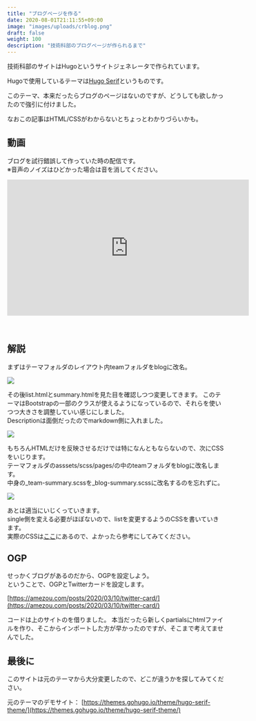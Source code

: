 ```yaml
---
title: "ブログページを作る"
date: 2020-08-01T21:11:55+09:00
image: "images/uploads/crblog.png"
draft: false
weight: 100
description: "技術科部のブログページが作られるまで"
---
```


技術科部のサイトはHugoというサイトジェネレータで作られています。

Hugoで使用しているテーマは[Hugo Serif](https://github.com/jugglerx/hugo-serif-theme)というものです。

このテーマ、本来だったらブログのページはないのですが、どうしても欲しかったので強引に付けました。

なおこの記事はHTML/CSSがわからないとちょっとわかりづらいかも。

## 動画

ブログを試行錯誤して作っていた時の配信です。  
※音声のノイズはひどかった場合は音を消してください。

<iframe width="560" height="315" src="https://www.youtube.com/embed/ofOAAZil75U" frameborder="0" allow="accelerometer; autoplay; encrypted-media; gyroscope; picture-in-picture" allowfullscreen></iframe>  

&nbsp;

## 解説

まずはテーマフォルダのレイアウト内teamフォルダをblogに改名。

![](/images/crblog/1.png)

その後list.htmlとsummary.htmlを見た目を確認しつつ変更してきます。
このテーマはBootstrapの一部のクラスが使えるようになっているので、それらを使いつつ大きさを調整していい感じにしました。  
Descriptionは面倒だったのでmarkdown側に入れました。

![](/images/crblog/2.png)

もちろんHTMLだけを反映させるだけでは特になんともならないので、次にCSSをいじります。  
テーマフォルダのasssets/scss/pages/の中のteamフォルダをblogに改名します。  
中身の_team-summary.scssを_blog-summary.scssに改名するのを忘れずに。  

![](/images/crblog/3.png)

あとは適当にいじくっていきます。  
single側を変える必要がほぼないので、listを変更するようのCSSを書いていきます。  
実際のCSSは[ここ](https://github.com/unls/techhugo/blob/master/themes/hugo-serif-theme/assets/scss/pages/blog/_blog-summary.scss)にあるので、よかったら参考にしてみてください。

## OGP

せっかくブログがあるのだから、OGPを設定しよう。  
ということで、OGPとTwitterカードを設定します。  

[https://amezou.com/posts/2020/03/10/twitter-card/](https://amezou.com/posts/2020/03/10/twitter-card/)

コードは上のサイトのを借りました。
本当だったら新しくpartialsにhtmlファイルを作り、そこからインポートした方が早かったのですが、そこまで考えてませんでした。

## 最後に

このサイトは元のテーマから大分変更したので、どこが違うかを探してみてください。

元のテーマのデモサイト：
[https://themes.gohugo.io/theme/hugo-serif-theme/](https://themes.gohugo.io/theme/hugo-serif-theme/)





